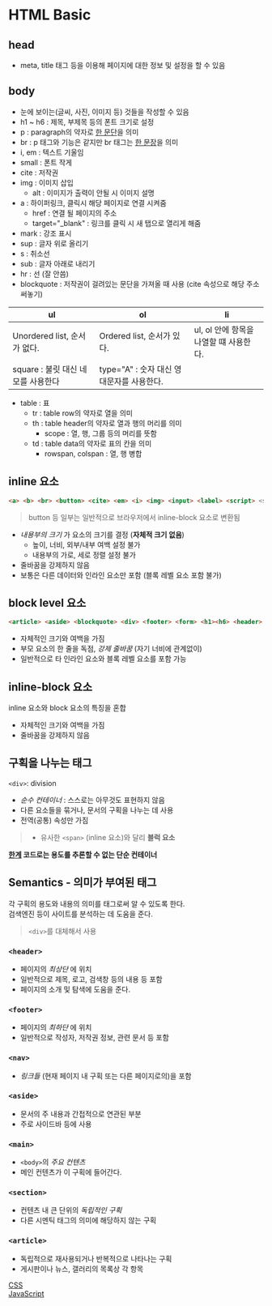 # HTML Basic
## head
- meta, title 태그 등을 이용해 페이지에 대한 정보 및 설정을 할 수 있음
## body
- 눈에 보이는(글씨, 사진, 이미지 등) 것들을 작성할 수 있음
- h1 ~ h6 : 제목, 부제목 등의 폰트 크기로 설정
- p : paragraph의 약자로 <u>한 문단</u>을 의미
- br : p 태그와 기능은 같지만 br 태그는 <u>한 문장</u>을 의미
- i, em : 텍스트 기울임
- small : 폰트 작게
- cite : 저작권
- img : 이미지 삽입
  - alt : 이미지가 출력이 안될 시 이미지 설명
- a : 하이퍼링크, 클릭시 해당 페이지로 연결 시켜줌
  - href : 연결 될 페이지의 주소
  - target="_blank" : 링크를 클릭 시 새 탭으로 열리게 해줌
- mark : 강조 표시
- sup : 글자 위로 올리기
- s : 취소선
- sub : 글자 아래로 내리기
- hr : 선 (잘 안씀)
- blockquote : 저작권이 걸려있는 문단을 가져올 때 사용 (cite 속성으로 해당 주소 써놓기)

ul | ol | li
-|-|-
Unordered list, 순서가 없다. | Ordered list, 순서가 있다. | ul, ol 안에 항목을 나열할 떄 사용한다.
square : 불릿 대신 네모를 사용한다 | type="A" : 숫자 대신 영대문자를 사용한다. |

- table : 표
  - tr : table row의 약자로 열을 의미
  - th : table header의 약자로 열과 행의 머리를 의미
    - scope : 열, 행, 그룹 등의 머리를 뜻함
  - td : table data의 약자로 표의 칸을 의미
    - rowspan, colspan : 열, 행 병합

## inline 요소
```html
<a> <b> <br> <button> <cite> <em> <i> <img> <input> <label> <script> <select> <small> <span> <strong> <sub> <sup> <textarea>
```
> button 등 일부는 일반적으로 브라우저에서 inline-block 요소로 변환됨
- _내용부의 크기_ 가 요소의 크기를 결정 (**자체적 크기 없음**)
  - 높이, 너비, 외부/내부 여백 설정 불가
  - 내용부의 가로, 세로 정렬 설정 불가
- 줄바꿈을 강제하지 않음
- 보통은 다른 데이터와 인라인 요소만 포함 (블록 레벨 요소 포함 불가)

## block level 요소
```html
<article> <aside> <blockquote> <div> <footer> <form> <h1><h6> <header> <hr> <li> <nav> <ol> <p> <section> <ul>
```
- 자체적인 크기와 여백을 가짐
- 부모 요소의 한 줄을 독점, _강제 줄바꿈_ (자기 너비에 관계없이)
- 일반적으로 타 인라인 요소와 블록 레벨 요소를 포함 가능

## inline-block 요소
inline 요소와 block 요소의 특징을 혼합
- 자체적인 크기와 여백을 가짐
- 줄바꿈을 강제하지 않음

## 구획을 나누는 태그
`<div>`: division
- _순수 컨테이너_ : 스스로는 아무것도 표현하지 않음
- 다른 요소들을 묶거나, 문서의 구획을 나누는 데 사용
- 전역(공통) 속성만 가짐
> - 유사한 `<span>` (inline 요소)와 달리 **블럭 요소**

**<u>한계</u> 코드로는 용도를 추론할 수 없는 단순 컨테이너**

## Semantics - 의미가 부여된 태그
각 구획의 용도와 내용의 의미를 태그로써 알 수 있도록 한다.  
검색엔진 등이 사이트를 분석하는 데 도움을 준다.
> `<div>`를 대체해서 사용
### `<header>`
- 페이지의 _최상단_ 에 위치
- 일반적으로 제목, 로고, 검색창 등의 내용 등 포함
- 페이지의 소개 및 탐색에 도움을 준다.
### `<footer>`
- 페이지의 _최하단_ 에 위치
- 일반적으로 작성자, 저작권 정보, 관련 문서 등 포함
### `<nav>`
- _링크들_ (현재 페이지 내 구획 또는 다른 페이지로의)을 포함
### `<aside>`
- 문서의 주 내용과 간접적으로 연관된 부분
- 주로 사이드바 등에 사용
### `<main>`
- `<body>`의 _주요 컨텐츠_
- 메인 컨텐츠가 이 구획에 들어간다.
### `<section>`
- 컨텐츠 내 큰 단위의 _독립적인 구획_
- 다른 시멘틱 태그의 의미에 해당하지 않는 구획
### `<article>`
- 독립적으로 재사용되거나 반복적으로 나타나는 구획
- 게시판이나 뉴스, 갤러리의 목록상 각 항목

[CSS](https://github.com/dudcks5477/Front_end/tree/master/CSS)  
[JavaScript](https://github.com/dudcks5477/Front_end/tree/master/JS)